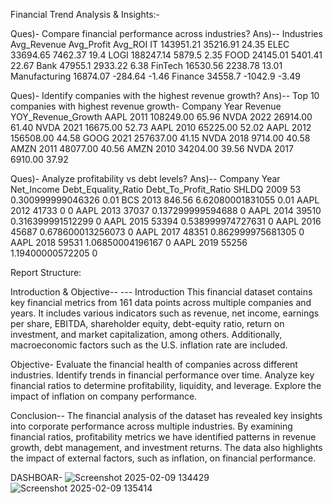 Financial Trend Analysis & Insights:-

Ques)- Compare financial performance across industries?
Ans)--  Industries       Avg_Revenue          Avg_Profit            Avg_ROI
            IT               143951.21         35216.91               24.35
          ELEC                33694.65         7462.37              	19.4
          LOGI                188247.14         5879.5	              2.35
          FOOD                24145.01          5401.41	              22.67
          Bank                47955.1           2933.22	              6.38
          FinTech             16530.56          2238.78	              13.01
         Manufacturing        16874.07          -284.64	             -1.46
          Finance             34558.7           -1042.9	             -3.49

Ques)- Identify companies with the highest revenue growth?
Ans)-- Top 10 companies with highest revenue growth-
       Company       Year       Revenue           YOY_Revenue_Growth
      AAPL          2011	     108249.00	          65.96
      NVDA          2022	      26914.00	          61.40
      NVDA          2021	      16675.00	          52.73
      AAPL          2010	      65225.00	          52.02
      AAPL          2012	     156508.00	          44.58
      GOOG          2021	     257637.00	          41.15
      NVDA          2018	       9714.00	          40.58
      AMZN          2011	      48077.00	          40.56
      AMZN          2010	      34204.00	          39.56
      NVDA          2017	       6910.00	          37.92

Ques)- Analyze profitability vs debt levels?
Ans)--  Company     Year      Net_Income        Debt_Equality_Ratio       Debt_To_Profit_Ratio
        SHLDQ	      2009	       53	             0.300999999046326	              0.01
        BCS	        2013	      846.56	         6.62080001831055	                0.01
        AAPL	      2012	      41733	                     0	                    0
        AAPL	      2013	      37037	           0.137299999594688	              0
        AAPL	      2014	      39510	           0.316399991512299	              0
        AAPL	      2015	      53394	           0.538999974727631	              0
        AAPL	      2016	      45687	           0.678600013256073	              0
        AAPL	      2017	      48351	           0.862999975681305	              0
        AAPL	      2018	      59531	           1.06850004196167	                0
        AAPL	      2019	      55256	           1.19400000572205	                0


Report Structure:

Introduction & Objective--
--- Introduction
This financial dataset contains key financial metrics from 161 data points across multiple companies and years.
It includes various indicators such as revenue, net income, earnings per share, EBITDA, shareholder equity, debt-equity ratio, 
return on investment, and market capitalization, among others. Additionally, macroeconomic factors such as the U.S. inflation rate are included.

Objective-
Evaluate the financial health of companies across different industries.
Identify trends in financial performance over time.
Analyze key financial ratios to determine profitability, liquidity, and leverage.
Explore the impact of inflation on company performance.

  
  Conclusion--
The financial analysis of the dataset has revealed key insights into corporate performance across multiple industries. 
By examining financial ratios, profitability metrics we have identified patterns in revenue growth, debt management, and investment returns. 
The data also highlights the impact of external factors, such as inflation, on financial performance.    


DASHBOAR-
       ![Screenshot 2025-02-09 134429](https://github.com/user-attachments/assets/f0cfc488-14a7-47b2-85a4-81e60b2cce47)
![Screenshot 2025-02-09 135414](https://github.com/user-attachments/assets/d1942e3e-bebb-4a87-8a12-2dcb8b5adb80)
